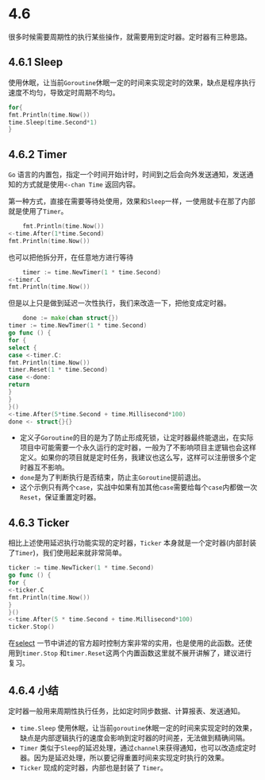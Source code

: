 # 4.6

很多时候需要周期性的执行某些操作，就需要用到定时器。定时器有三种思路。

## 4.6.1 Sleep

使用休眠，让当前`Goroutine`休眠一定的时间来实现定时的效果，缺点是程序执行速度不均匀，导致定时周期不均匀。

```go
for{
fmt.Println(time.Now())
time.Sleep(time.Second*1)
}
```

## 4.6.2 Timer

`Go` 语言的内置包，指定一个时间开始计时，时间到之后会向外发送通知，发送通知的方式就是使用`<-chan Time` 返回内容。

第一种方式，直接在需要等待处使用，效果和`Sleep`一样，一使用就卡在那了内部就是使用了`Timer`。

```go
    fmt.Println(time.Now())
<-time.After(1*time.Second)
fmt.Println(time.Now())
```

也可以把他拆分开，在任意地方进行等待

```go
    timer := time.NewTimer(1 * time.Second)
<-timer.C
fmt.Println(time.Now())
```

但是以上只是做到延迟一次性执行，我们来改造一下，把他变成定时器。

```go
    done := make(chan struct{})
timer := time.NewTimer(1 * time.Second)
go func () {
for {
select {
case <-timer.C:
fmt.Println(time.Now())
timer.Reset(1 * time.Second)
case <-done:
return
}
}
}()
<-time.After(5*time.Second + time.Millisecond*100)
done <- struct{}{}
```

* 定义子`Goroutine`的目的是为了防止形成死锁，让定时器最终能退出，在实际项目中可能需要一个永久运行的定时器，一般为了不影响项目主逻辑也会这样定义。如果你的项目就是定时任务，我建议也这么写，这样可以注册很多个定时器互不影响。
* `done`是为了判断执行是否结束，防止主`Goroutine`提前退出。
* 这个示例只有两个`case`，实战中如果有加其他`case`需要给每个`case`内都做一次`Reset`，保证重置定时器。

## 4.6.3 Ticker

相比上述使用延迟执行功能实现的定时器，`Ticker` 本身就是一个定时器(内部封装了`Timer`)，我们使用起来就非常简单。

```go
ticker := time.NewTicker(1 * time.Second)
go func () {
for {
<-ticker.C
fmt.Println(time.Now())
}
}()
<-time.After(5 * time.Second + time.Millisecond*100)
ticker.Stop()
```

在[select](https://golang.coding3min.com/4.concurrent/4-5-select/) 一节中讲述的官方超时控制方案非常的实用，也是使用的此函数。还使用到`timer.Stop`
和`timer.Reset`这两个内置函数这里就不展开讲解了，建议进行复习。

## 4.6.4 小结

定时器一般用来周期性执行任务，比如定时同步数据、计算报表、发送通知。

* `time.Sleep` 使用休眠，让当前`goroutine`休眠一定的时间来实现定时的效果，缺点是内部逻辑执行的速度会影响到定时器的时间差，无法做到精确间隔。
* `Timer` 类似于`Sleep`的延迟处理，通过`channel`来获得通知，也可以改造成定时器。因为是延迟处理，所以要记得重置时间来实现定时执行的效果。
* `Ticker` 现成的定时器，内部也是封装了 `Timer`。
